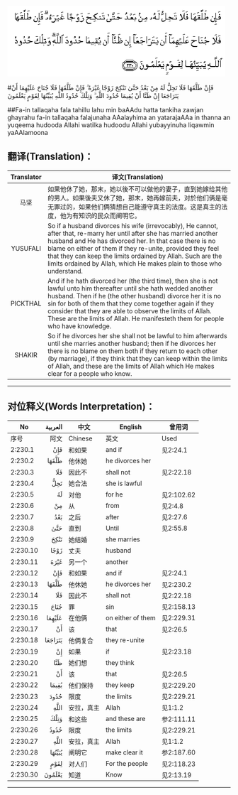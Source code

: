 ![002:230](images/002_230.gif)

#فَإِنْ طَلَّقَهَا فَلَا تَحِلُّ لَهُ مِنْ بَعْدُ حَتَّىٰ تَنْكِحَ زَوْجًا غَيْرَهُ ۗ فَإِنْ طَلَّقَهَا فَلَا جُنَاحَ عَلَيْهِمَا أَنْ يَتَرَاجَعَا إِنْ ظَنَّا أَنْ يُقِيمَا حُدُودَ اللَّهِ ۗ وَتِلْكَ حُدُودُ اللَّهِ يُبَيِّنُهَا لِقَوْمٍ يَعْلَمُونَ 

##Fa-in tallaqaha fala tahillu lahu min baAAdu hatta tankiha zawjan ghayrahu fa-in tallaqaha falajunaha AAalayhima an yatarajaAAa in thanna an yuqeema hudooda Allahi watilka hudoodu Allahi yubayyinuha liqawmin yaAAlamoona 

## 翻译(Translation)：

| Translator | 译文(Translation)                                            |
| :--------: | ------------------------------------------------------------ |
|    马坚    | 如果他休了她，那末，她以後不可以做他的妻子，直到她嫁给其他的男人。如果後夫又休了她，那末，她再嫁前夫，对於他们俩是毫无罪过的，如果他们俩猜想自己能遵守真主的法度。这是真主的法度，他为有知识的民众而阐明它。 |
|  YUSUFALI  | So if a husband divorces his wife (irrevocably), He cannot, after that, re-marry her until after she has married another husband and He has divorced her. In that case there is no blame on either of them if they re-unite, provided they feel that they can keep the limits ordained by Allah. Such are the limits ordained by Allah, which He makes plain to those who understand. |
|  PICKTHAL  | And if he hath divorced her (the third time), then she is not lawful unto him thereafter until she hath wedded another husband. Then if he (the other husband) divorce her it is no sin for both of them that they come together again if they consider that they are able to observe the limits of Allah. These are the limits of Allah. He manifesteth them for people who have knowledge. |
|   SHAKIR   | So if he divorces her she shall not be lawful to him afterwards until she marries another husband; then if he divorces her there is no blame on them both if they return to each other (by marriage), if they think that they can keep within the limits of Allah, and these are the limits of Allah which He makes clear for a people who know. |

---

## 对位释义(Words Interpretation)：

| No   | العربية | 中文    | English | 曾用词 |
| ---- | ------: | ------- | ------- | ------ |
| 序号 |    阿文 | Chinese | 英文    | Used   |
| 2:230.1  | فَإِنْ     | 和如果     | and if            | 见2:24.1   |
| 2:230.2  | طَلَّقَهَا   | 他休她     | he divorces her   |            |
| 2:230.3  | فَلَا     | 因此不     | shall not         | 见2:22.18  |
| 2:230.4  | تَحِلُّ     | 她合法     | she is lawful     |            |
| 2:230.5  | لَهُ      | 对他       | for he            | 见2:102.62 |
| 2:230.6  | مِنْ      | 从         | from              | 见2:4.8    |
| 2:230.7  | بَعْدُ     | 之后       | after             | 见2:27.6   |
| 2:230.8  | حَتَّىٰ     | 直到       | Until             | 见2:55.8   |
| 2:230.9  | تَنْكِحَ    | 她结婚     | she marries       |            |
| 2:230.10 | زَوْجًا    | 丈夫       | husband           |            |
| 2:230.11 | غَيْرَهُ    | 另一个     | another           |            |
| 2:230.12 | فَإِنْ     | 和如果     | and if            | 见2:24.1   |
| 2:230.13 | طَلَّقَهَا   | 他休她     | he divorces her   | 见2:230.2  |
| 2:230.14 | فَلَا     | 因此不     | shall not         | 见2:22.18  |
| 2:230.15 | جُنَاحَ    | 罪         | sin               | 见2:158.13 |
| 2:230.16 | عَلَيْهِمَا  | 在他俩     | on either of them | 见2:229.31 |
| 2:230.17 | أَنْ      | 该         | that              | 见2:26.5   |
| 2:230.18 | يَتَرَاجَعَا | 他俩复合   | they re-unite     |            |
| 2:230.19 | إِنْ      | 如果       | if                | 见2:23.18  |
| 2:230.20 | ظَنَّا     | 她们想     | they think        |            |
| 2:230.21 | أَنْ      | 该         | that              | 见2:26.5   |
| 2:230.22 | يُقِيمَا   | 他们保持   | they keep         | 见2:229.20 |
| 2:230.23 | حُدُودَ    | 限度       | the limits        | 见2:229.21 |
| 2:230.24 | اللَّهِ    | 安拉，真主 | Allah             | 见1:1.2    |
| 2:230.25 | وَتِلْكَ    | 和这些     | and these are     | 参2:111.11 |
| 2:230.26 | حُدُودُ    | 限度       | the limits        | 见2:229.21 |
| 2:230.27 | اللَّهِ    | 安拉，真主 | Allah             | 见1:1.2    |
| 2:230.28 | يُبَيِّنُهَا  | 阐明它     | make clear it     | 参2:187.60 |
| 2:230.29 | لِقَوْمٍ    | 对人们     | For the people    | 见2:118.23 |
| 2:230.30 | يَعْلَمُونَ  | 知道       | Know              | 见2:13.19  |

---
